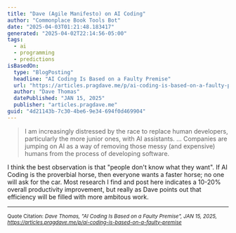 ```yaml
---
title: "Dave (Agile Manifesto) on AI Coding"
author: "Commonplace Book Tools Bot"
date: "2025-04-03T01:21:48.183417"
generated: "2025-04-02T22:14:56-05:00"
tags:
  - ai
  - programming
  - predictions
isBasedOn:
  type: "BlogPosting"
  headline: "AI Coding Is Based on a Faulty Premise"
  url: "https://articles.pragdave.me/p/ai-coding-is-based-on-a-faulty-premise"
  author: "Dave Thomas"
  datePublished: "JAN 15, 2025"
  publisher: "articles.pragdave.me"
guid: "4d21143b-7c30-4be6-9e34-694f0d469904"
---
```


> I am increasingly distressed by the race to replace human developers, particularly the more junior ones, with AI assistants. ... Companies are jumping on AI as a way of removing those messy (and expensive) humans from the process of developing software.

I think the best observation is that "people don't know what they want". If AI Coding is the proverbial horse, then everyone wants a faster horse; no one will ask for the car. Most research I find and post here indicates a 10-20% overall productivity improvement, but really as Dave points out that efficiency will be filled with more ambitous work.

---

<sub>Quote Citation: <cite>Dave Thomas, "AI Coding Is Based on a Faulty Premise", JAN 15, 2025, <a href="https://articles.pragdave.me/p/ai-coding-is-based-on-a-faulty-premise">https://articles.pragdave.me/p/ai-coding-is-based-on-a-faulty-premise</a></cite></sub>